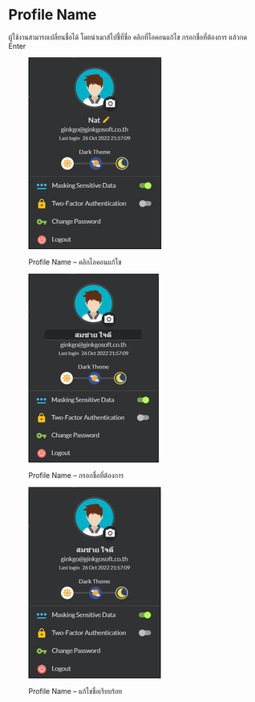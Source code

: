 # Profile Name

ผู้ใช้งานสามารถเปลี่ยนชื่อได้ โดยนำเมาส์ไปชี้ที่ชื่อ คลิกที่ไอคอนแก้ไข กรอกชื่อที่ต้องการ แล้วกด Enter

<figure><img src="../.gitbook/assets/image (408).png" alt=""><figcaption><p>Profile Name – คลิกไอคอนแก้ไข</p></figcaption></figure>

<figure><img src="../.gitbook/assets/image (404).png" alt=""><figcaption><p>Profile Name – กรอกชื่อที่ต้องการ</p></figcaption></figure>

<figure><img src="../.gitbook/assets/image (432).png" alt=""><figcaption><p>Profile Name – แก้ไขชื่อเรียบร้อย</p></figcaption></figure>
